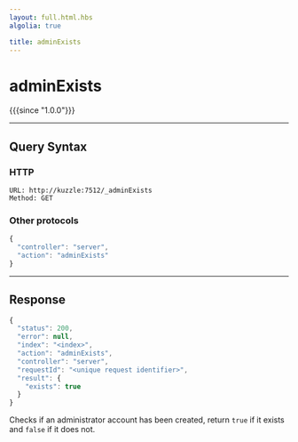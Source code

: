```yaml
---
layout: full.html.hbs
algolia: true

title: adminExists
---
```


# adminExists

{{{since "1.0.0"}}}


---

## Query Syntax

### HTTP

```http
URL: http://kuzzle:7512/_adminExists
Method: GET
```

### Other protocols


```js
{
  "controller": "server",
  "action": "adminExists"
}
```

---

## Response

```javascript
{
  "status": 200,                     
  "error": null,                     
  "index": "<index>",
  "action": "adminExists",
  "controller": "server",
  "requestId": "<unique request identifier>",
  "result": {
    "exists": true
  }
}
```

Checks if an administrator account has been created, return `true` if it exists and `false` if it does not.
